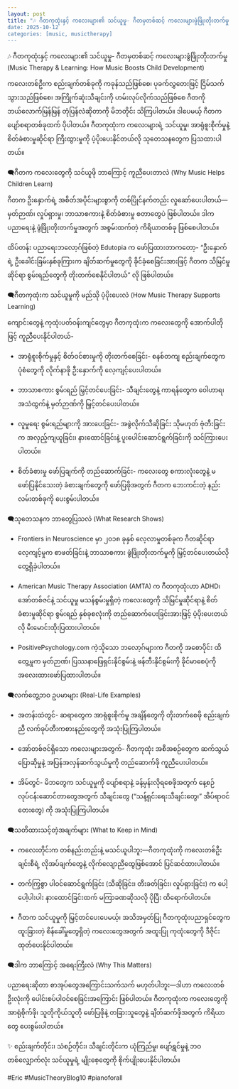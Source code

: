 ```yaml
---
layout: post
title: "🎶 ဂီတကုထုံးနှင့် ကလေးများ၏ သင်ယူမှု- ဂီတမှတစ်ဆင့် ကလေးများဖွံဖြိုးတိုးတက်မှု (Music Therapy & Learning: How Music Boosts Child Development)
date: 2025-10-12
categories: [music, musictherapy]
---
```


🎶 ဂီတကုထုံးနှင့် ကလေးများ၏ သင်ယူမှု- ဂီတမှတစ်ဆင့် ကလေးများဖွံဖြိုးတိုးတက်မှု (Music Therapy & Learning: How Music Boosts Child Development)

ကလေးတစ်ဦးက စည်းချက်တစ်ခုကို ကခုန်သည်ဖြစ်စေ၊ ပုခက်လွှတေးဖြင့် ငြိမ်သက်သွားသည်ဖြစ်စေ၊ အကြိုက်ဆုံးသီချင်းကို ဟမ်းလုပ်လိုက်သည်ဖြစ်စေ ဂီတကို ဘယ်လောက်မြန်မြန် တုံပြန်လဲဆိုတာကို မိဘတိုင်း သိကြပါတယ်။ ဒါပေမယ့် ဂီတက ပျော်စရာတစ်ခုထက် ပိုပါတယ်။ ဂီတကုထုံးက ကလေးများရဲ့ သင်ယူမှု၊ အာရုံစူးစိုက်မှုနဲ့ စိတ်ခံစားမှုဆိုင်ရာ ကြီးထွားမှုကို ပံ့ပိုးပေးနိုင်တယ်လို သုတေသနတွေက ပြသထားပါတယ်။

🗨️ဂီတက ကလေးတွေကို သင်ယူဖို ဘာကြောင့် ကူညီပေးတာလဲ (Why Music Helps Children Learn)

ဂီတက ဦးနှောက်ရဲ့ အစိတ်အပိုင်းများစွာကို တစ်ပြိုင်နက်တည်း လှုဆော်ပေးပါတယ်—မှတ်ဉာဏ်၊ လှုပ်ရှားမှု၊ ဘာသာစကားနဲ့ စိတ်ခံစားမှု စတာတွေပဲ ဖြစ်ပါတယ်။ ဒါက ပညာရေးနဲ့ ဖွံဖြိုးတိုးတက်မှုအတွက် အစွမ်းထက်တဲ့ ကိရိယာတစ်ခု ဖြစ်စေပါတယ်။

ထိပ်တန်း ပညာရေးဘလော့ဂ်ဖြစ်တဲ့ Edutopia က ဖော်ပြထားတာကတော့- “ဦးနှောက်ရဲ့ ဦးခေါင်းခြမ်းနှစ်ခုကြားက ချိတ်ဆက်မှုတွေကို ခိုင်ခံ့စေခြင်းအားဖြင့် ဂီတက သိမြင်မှုဆိုင်ရာ စွမ်းရည်တွေကို တိုးတက်စေနိုင်ပါတယ်” လို ဖြစ်ပါတယ်။

🗨️ဂီတကုထုံးက သင်ယူမှုကို မည်သို ပံ့ပိုးပေးလဲ (How Music Therapy Supports Learning)

ကျောင်းတွေနဲ့ ကုထုံးပတ်ဝန်းကျင်တွေမှာ ဂီတကုထုံးက ကလေးတွေကို အောက်ပါတိုဖြင့် ကူညီပေးနိုင်ပါတယ်-

 * အာရုံစူးစိုက်မှုနှင့် စိတ်ဝင်စားမှုကို တိုးတက်စေခြင်း- စနစ်တကျ စည်းချက်တွေက ပုံစံတွေကို လိုက်နာဖို ဦးနှောက်ကို လေ့ကျင့်ပေးပါတယ်။

 * ဘာသာစကား စွမ်းရည် မြှင့်တင်ပေးခြင်း- သီချင်းတွေနဲ့ ကာရန်တွေက ဝေါဟာရ၊ အသံထွက်နဲ့ မှတ်ဉာဏ်ကို မြှင့်တင်ပေးပါတယ်။

 * လူမှုရေး စွမ်းရည်များကို အားပေးခြင်း- အဖွဲလိုက်သီဆိုခြင်း သိုမဟုတ် ဗုံတီးခြင်းက အလှည့်ကျယူခြင်း၊ နားထောင်ခြင်းနဲ့ ပူးပေါင်းဆောင်ရွက်ခြင်းကို သင်ကြားပေးပါတယ်။

 * စိတ်ခံစားမှု ဖော်ပြချက်ကို တည်ဆောက်ခြင်း- ကလေးတွေ စကားလုံးတွေနဲ့ မဖော်ပြနိုင်သေးတဲ့ ခံစားချက်တွေကို ဖော်ပြဖိုအတွက် ဂီတက ဘေးကင်းတဲ့ နည်းလမ်းတစ်ခုကို ပေးစွမ်းပါတယ်။

🗨️သုတေသနက ဘာတွေပြသလဲ (What Research Shows)

 * Frontiers in Neuroscience မှာ ၂၀၁၈ ခုနှစ် လေ့လာမှုတစ်ခုက ဂီတဆိုင်ရာ လေ့ကျင့်မှုက စာဖတ်ခြင်းနဲ့ ဘာသာစကား ဖွံဖြိုးတိုးတက်မှုကို မြှင့်တင်ပေးတယ်လို တွေ့ရှိခဲ့ပါတယ်။

 * American Music Therapy Association (AMTA) က ဂီတကုထုံးဟာ ADHD၊ အော်တစ်ဇင်နဲ့ သင်ယူမှု မသန်စွမ်းမှုရှိတဲ့ ကလေးတွေကို သိမြင်မှုဆိုင်ရာနဲ့ စိတ်ခံစားမှုဆိုင်ရာ စွမ်းရည် နှစ်ခုစလုံးကို တည်ဆောက်ပေးခြင်းအားဖြင့် ပံ့ပိုးပေးတယ်လို မီးမောင်းထိုးပြထားပါတယ်။

 * PositivePsychology.com ကဲ့သိုသော ဘလော့ဂ်များက ဂီတကို အစောပိုင်း ထိတွေ့မှုက မှတ်ဉာဏ်၊ ပြဿနာဖြေရှင်းနိုင်စွမ်းနဲ့ ဖန်တီးနိုင်စွမ်းကို ခိုင်မာစေပုံကို အလေးထားဖော်ပြထားပါတယ်။

🗨️လက်တွေ့ဘဝ ဥပမာများ (Real-Life Examples)

 * အတန်းထဲတွင်- ဆရာတွေက အာရုံစူးစိုက်မှု အချိန်တွေကို တိုးတက်စေဖို စည်းချက်ညီ လက်ခုပ်တီးကစားနည်းတွေကို အသုံးပြုကြပါတယ်။

 * အော်တစ်ဇင်ရှိသော ကလေးများအတွက်- ဂီတကုထုံး အစီအစဉ်တွေက ဆက်သွယ်ပြောဆိုမှုနဲ့ အပြန်အလှန်ဆက်သွယ်မှုကို တည်ဆောက်ဖို ကူညီပေးပါတယ်။

 * အိမ်တွင်- မိဘတွေက သင်ယူမှုကို ပျော်စရာနဲ့ ခန့်မှန်းလိုရစေဖိုအတွက် နေ့စဉ်လုပ်ငန်းဆောင်တာတွေအတွက် သီချင်းတွေ (“သန့်ရှင်းရေးသီချင်းတွေ၊” အိပ်ရာဝင်တေးတွေ) ကို အသုံးပြုကြပါတယ်။

🗨️သတိထားသင့်တဲ့အချက်များ (What to Keep in Mind)

 * ကလေးတိုင်းက တစ်နည်းတည်းနဲ့ မသင်ယူပါဘူး—ဂီတကုထုံးကို ကလေးတစ်ဦးချင်းစီရဲ့ လိုအပ်ချက်တွေနဲ့ လိုက်လျောညီထွေဖြစ်အောင် ပြင်ဆင်ထားပါတယ်။

 * တက်ကြွစွာ ပါဝင်ဆောင်ရွက်ခြင်း (သီဆိုခြင်း၊ တီးခတ်ခြင်း၊ လှုပ်ရှားခြင်း) က ပေါ့ပေါ့ပါးပါး နားထောင်ခြင်းထက် မကြာခဏဆိုသလို ပိုပြီး ထိရောက်ပါတယ်။

 * ဂီတက သင်ယူမှုကို မြှင့်တင်ပေးပေမယ့်၊ အသိအမှတ်ပြု ဂီတကုထုံးပညာရှင်တွေက ထူးခြားတဲ့ စိန်ခေါ်မှုတွေရှိတဲ့ ကလေးတွေအတွက် အထူးပြု ကုထုံးတွေကို ဒီဇိုင်းထုတ်ပေးနိုင်ပါတယ်။

🗨️ဒါက ဘာကြောင့် အရေးကြီးလဲ (Why This Matters)

ပညာရေးဆိုတာ စာအုပ်တွေအကြောင်းသက်သက် မဟုတ်ပါဘူး—ဒါဟာ ကလေးတစ်ဦးလုံးကို ပေါင်းစပ်ပါဝင်စေခြင်းအကြောင်း ဖြစ်ပါတယ်။ ဂီတကုထုံးက ကလေးတွေကို အာရုံစိုက်ဖို၊ သူတိုကိုယ်သူတို ဖော်ပြဖိုနဲ့ တခြားသူတွေနဲ့ ချိတ်ဆက်ဖိုအတွက် ကိရိယာတွေ ပေးစွမ်းပါတယ်။

✨ စည်းချက်တိုင်း၊ သံစဉ်တိုင်း၊ သီချင်းတိုင်းက ယုံကြည်မှု၊ ပျော်ရွှင်မှုနဲ့ ဘဝတစ်လျှောက်လုံး သင်ယူမှုရဲ့ မျိုးစေ့တွေကို စိုက်ပျိုးပေးနိုင်ပါတယ်။

#Eric #MusicTheoryBlog10 #pianoforall

